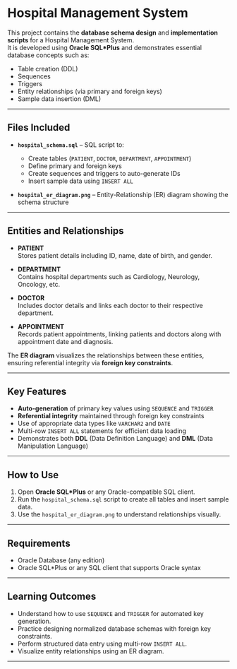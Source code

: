 # Hospital Management System

This project contains the **database schema design** and **implementation scripts** for a Hospital Management System.  
It is developed using **Oracle SQL\*Plus** and demonstrates essential database concepts such as:

- Table creation (DDL)
- Sequences
- Triggers
- Entity relationships (via primary and foreign keys)
- Sample data insertion (DML)

---

##  Files Included

- **`hospital_schema.sql`** – SQL script to:
  - Create tables (`PATIENT`, `DOCTOR`, `DEPARTMENT`, `APPOINTMENT`)
  - Define primary and foreign keys
  - Create sequences and triggers to auto-generate IDs
  - Insert sample data using `INSERT ALL`

- **`hospital_er_diagram.png`** – Entity-Relationship (ER) diagram showing the schema structure

---

##  Entities and Relationships

- **PATIENT**  
  Stores patient details including ID, name, date of birth, and gender.

- **DEPARTMENT**  
  Contains hospital departments such as Cardiology, Neurology, Oncology, etc.

- **DOCTOR**  
  Includes doctor details and links each doctor to their respective department.

- **APPOINTMENT**  
  Records patient appointments, linking patients and doctors along with appointment date and diagnosis.

The **ER diagram** visualizes the relationships between these entities, ensuring referential integrity via **foreign key constraints**.

---

##  Key Features

-  **Auto-generation** of primary key values using `SEQUENCE` and `TRIGGER`
-  **Referential integrity** maintained through foreign key constraints
-  Use of appropriate data types like `VARCHAR2` and `DATE`
-  Multi-row `INSERT ALL` statements for efficient data loading
-  Demonstrates both **DDL** (Data Definition Language) and **DML** (Data Manipulation Language)

---

##  How to Use

1. Open **Oracle SQL\*Plus** or any Oracle-compatible SQL client.
2. Run the `hospital_schema.sql` script to create all tables and insert sample data.
3. Use the `hospital_er_diagram.png` to understand relationships visually.

---

##  Requirements

- Oracle Database (any edition)
- Oracle SQL\*Plus or any SQL client that supports Oracle syntax

---

##  Learning Outcomes

- Understand how to use `SEQUENCE` and `TRIGGER` for automated key generation.
- Practice designing normalized database schemas with foreign key constraints.
- Perform structured data entry using multi-row `INSERT ALL`.
- Visualize entity relationships using an ER diagram.

---



